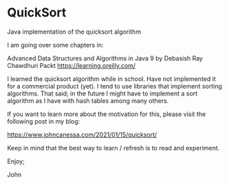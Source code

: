 # QuickSort
Java implementation of the quicksort algorithm

I am going over some chapters in:

Advanced Data Structures and Algorithms in Java 9
by Debasish Ray Chawdhuri
Packt
https://learning.oreilly.com/

I learned the quicksort algorithm while in school.
Have not implemented it for a commercial product (yet).
I tend to use libraries that implement sorting algorithms.
That said; in the future I might have to implement a sort algorithm
as I have with hash tables among many others.

If you want to learn more about the motivation for this,
please visit the following post in my blog:

https://www.johncanessa.com/2021/01/15/quicksort/

Keep in mind that the best way to learn / refresh is to read and experiment.

Enjoy;

John
